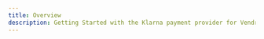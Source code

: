 ```yaml
---
title: Overview
description: Getting Started with the Klarna payment provider for Vendr, the eCommerce solution for Umbraco v8+
---
```


<work-in-progress />